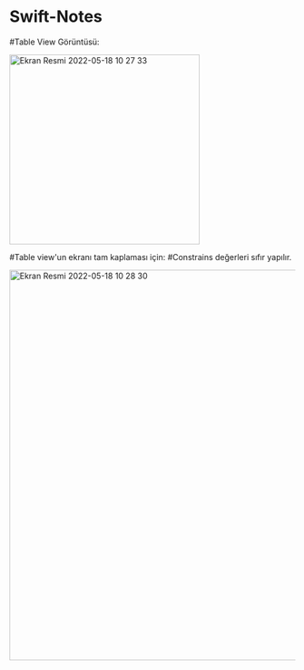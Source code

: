 # Swift-Notes

#Table View Görüntüsü:


<img width="335" alt="Ekran Resmi 2022-05-18 10 27 33" src="https://user-images.githubusercontent.com/96236352/168982025-a6a0f573-6f23-4f7e-942d-d7c62471a23c.png">



#Table view'un ekranı tam kaplaması için:
#Constrains değerleri sıfır yapılır.

<img width="689" alt="Ekran Resmi 2022-05-18 10 28 30" src="https://user-images.githubusercontent.com/96236352/168982214-eeebf4f4-a6bc-47a1-8935-7268b16ab545.png">



